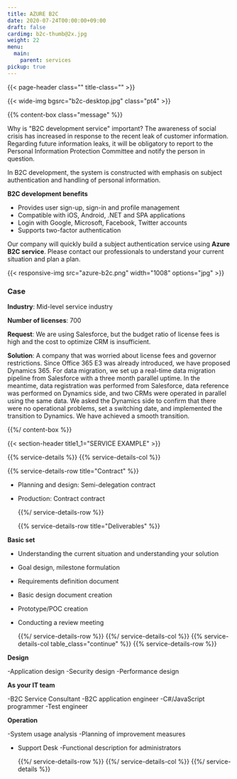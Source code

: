 ```yaml
---
title: AZURE B2C
date: 2020-07-24T00:00:00+09:00
draft: false
cardimg: b2c-thumb@2x.jpg
weight: 22
menu:
  main:
    parent: services
pickup: true
---
```


{{< page-header class="" title-class="" >}}

{{< wide-img bgsrc="b2c-desktop.jpg" class="pt4" >}}

{{% content-box class="message" %}}

Why is "B2C development service" important? The awareness of social crisis has increased in response to the recent leak of customer information. Regarding future information leaks, it will be obligatory to report to the Personal Information Protection Committee and notify the person in question.

In B2C development, the system is constructed with emphasis on subject authentication and handling of personal information.

**B2C development benefits**

- Provides user sign-up, sign-in and profile management
- Compatible with iOS, Android, .NET and SPA applications
- Login with Google, Microsoft, Facebook, Twitter accounts
- Supports two-factor authentication

Our company will quickly build a subject authentication service using **Azure B2C service**. Please contact our professionals to understand your current situation and plan a plan.

{{< responsive-img src="azure-b2c.png" width="1008" options="jpg" >}}

### Case

**Industry**: Mid-level service industry

**Number of licenses**: 700

**Request**: We are using Salesforce, but the budget ratio of license fees is high and the cost to optimize CRM is insufficient.

**Solution**: A company that was worried about license fees and governor restrictions. Since Office 365 E3 was already introduced, we have proposed Dynamics 365. For data migration, we set up a real-time data migration pipeline from Salesforce with a three month parallel uptime. In the meantime, data registration was performed from Salesforce, data reference was performed on Dynamics side, and two CRMs were operated in parallel using the same data. We asked the Dynamics side to confirm that there were no operational problems, set a switching date, and implemented the transition to Dynamics. We have achieved a smooth transition.

{{%/ content-box %}}

{{< section-header title1_1="SERVICE EXAMPLE" >}}

{{% service-details %}}
{{% service-details-col %}}

  {{% service-details-row title="Contract" %}}

- Planning and design: Semi-delegation contract
- Production: Contract contract

  {{%/ service-details-row %}}

  {{% service-details-row title="Deliverables" %}}

**Basic set**

- Understanding the current situation and understanding your solution
- Goal design, milestone formulation
- Requirements definition document
- Basic design document creation
- Prototype/POC creation
- Conducting a review meeting

  {{%/ service-details-row %}}
  {{%/ service-details-col %}}
  {{% service-details-col table_class="continue" %}}
  {{% service-details-row %}}

**Design**

-Application design
-Security design
-Performance design

**As your IT team**

-B2C Service Consultant
-B2C application engineer
-C#/JavaScript programmer
-Test engineer

**Operation**

-System usage analysis
-Planning of improvement measures
- Support Desk
-Functional description for administrators

  {{%/ service-details-row %}}
  {{%/ service-details-col %}}
  {{%/ service-details %}}
